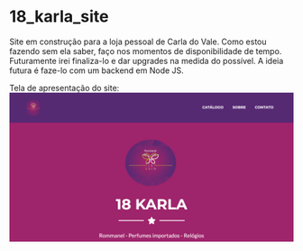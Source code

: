# 18_karla_site
Site em construção para a loja pessoal de Carla do Vale. Como estou fazendo sem ela saber, faço nos momentos de disponibilidade de tempo. Futuramente irei finaliza-lo e dar upgrades na medida do possível. A ideia futura é faze-lo com um backend em Node JS. 

Tela de apresentação do site:
![Alt text](assets/img/home_site.png?raw=true "Title")
